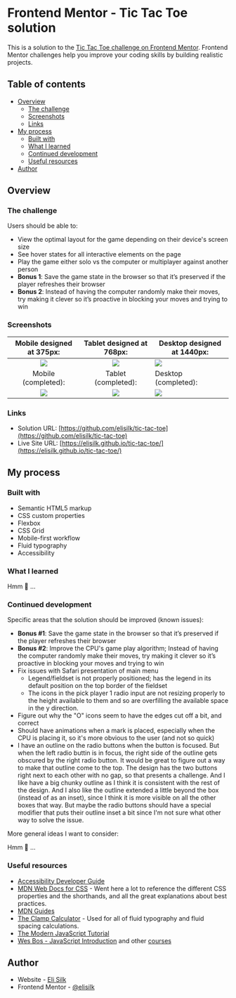 # Frontend Mentor - Tic Tac Toe solution

This is a solution to the [Tic Tac Toe challenge on Frontend Mentor](https://www.frontendmentor.io/challenges/tic-tac-toe-game-Re7ZF_E2v). Frontend Mentor challenges help you improve your coding skills by building realistic projects.

## Table of contents

- [Overview](#overview)
  - [The challenge](#the-challenge)
  - [Screenshots](#screenshots)
  - [Links](#links)
- [My process](#my-process)
  - [Built with](#built-with)
  - [What I learned](#what-i-learned)
  - [Continued development](#continued-development)
  - [Useful resources](#useful-resources)
- [Author](#author)

## Overview

### The challenge

Users should be able to:

- View the optimal layout for the game depending on their device's screen size
- See hover states for all interactive elements on the page
- Play the game either solo vs the computer or multiplayer against another person
- **Bonus 1**: Save the game state in the browser so that it’s preserved if the player refreshes their browser
- **Bonus 2**: Instead of having the computer randomly make their moves, try making it clever so it’s proactive in blocking your moves and trying to win

### Screenshots

|               Mobile designed at 375px:               |               Tablet designed at 768px:               | Desktop designed at 1440px:                            |
| :---------------------------------------------------: | :---------------------------------------------------: | ------------------------------------------------------ |
| ![](./screenshots/screenshot-mobile-metric-empty.png) | ![](./screenshots/screenshot-tablet-metric-empty.png) | ![](./screenshots/screenshot-desktop-metric-empty.png) |
|                  Mobile (completed):                  |                  Tablet (completed):                  | Desktop (completed):                                   |
|    ![](./screenshots/screenshot-mobile-metric.png)    |   ![](./screenshots/screenshot-tablet-imperial.png)   | ![](./screenshots/screenshot-desktop-metric.png)       |

### Links

- Solution URL: [https://github.com/elisilk/tic-tac-toe](https://github.com/elisilk/tic-tac-toe)
- Live Site URL: [https://elisilk.github.io/tic-tac-toe/](https://elisilk.github.io/tic-tac-toe/)

## My process

### Built with

- Semantic HTML5 markup
- CSS custom properties
- Flexbox
- CSS Grid
- Mobile-first workflow
- Fluid typography
- Accessibility

### What I learned

Hmm 🤔 ...

### Continued development

Specific areas that the solution should be improved (known issues):

- **Bonus #1**: Save the game state in the browser so that it’s preserved if the player refreshes their browser
- **Bonus #2**: Improve the CPU's game play algorithm; Instead of having the computer randomly make their moves, try making it clever so it’s proactive in blocking your moves and trying to win
- Fix issues with Safari presentation of main menu
  - Legend/fieldset is not properly positioned; has the legend in its default position on the top border of the fieldset
  - The icons in the pick player 1 radio input are not resizing properly to the height available to them and so are overfilling the available space in the y direction.
- Figure out why the "O" icons seem to have the edges cut off a bit, and correct
- Should have animations when a mark is placed, especially when the CPU is placing it, so it's more obvious to the user (and not so quick)
- I have an outline on the radio buttons when the button is focused. But when the left radio buttin is in focus, the right side of the outline gets obscured by the right radio button. It would be great to figure out a way to make that outline come to the top. The design has the two buttons right next to each other with no gap, so that presents a challenge. And I like have a big chunky outline as I think it is consistent with the rest of the design. And I also like the outline extended a little beyond the box (instead of as an inset), since I think it is more visible on all the other boxes that way. But maybe the radio buttons should have a special modifier that puts their outline inset a bit since I'm not sure what other way to solve the issue.

More general ideas I want to consider:

Hmm 🤔 ...

### Useful resources

- [Accessibility Developer Guide](https://www.accessibility-developer-guide.com/)
- [MDN Web Docs for CSS](https://developer.mozilla.org/en-US/docs/Web/CSS) - Went here a lot to reference the different CSS properties and the shorthands, and all the great explanations about best practices.
- [MDN Guides](https://developer.mozilla.org/en-US/docs/Learn)
- [The Clamp Calculator](https://royalfig.github.io/fluid-typography-calculator/) - Used for all of fluid typography and fluid spacing calculations.
- [The Modern JavaScript Tutorial](https://javascript.info/)
- [Wes Bos - JavaScript Introduction](https://wesbos.com/javascript/01-the-basics/welcome) and other [courses](https://wesbos.com/courses)

## Author

- Website - [Eli Silk](https://github.com/elisilk)
- Frontend Mentor - [@elisilk](https://www.frontendmentor.io/profile/elisilk)
